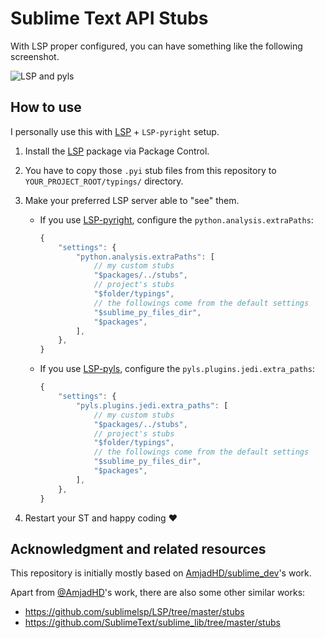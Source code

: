 # Sublime Text API Stubs

With LSP proper configured, you can have something like the following screenshot.

![LSP and pyls](https://raw.githubusercontent.com/jfcherng-sublime/ST-api-stubs/master/docs/with-pyls.png)

## How to use

I personally use this with [LSP](https://packagecontrol.io/packages/LSP) + `LSP-pyright` setup.

1. Install the [LSP](https://packagecontrol.io/packages/LSP) package via Package Control.
1. You have to copy those `.pyi` stub files from this repository to `YOUR_PROJECT_ROOT/typings/` directory.
1. Make your preferred LSP server able to "see" them.

   - If you use [LSP-pyright](https://packagecontrol.io/packages/LSP-pyright),
     configure the `python.analysis.extraPaths`:

     ```js
     {
         "settings": {
             "python.analysis.extraPaths": [
                 // my custom stubs
                 "$packages/../stubs",
                 // project's stubs
                 "$folder/typings",
                 // the followings come from the default settings
                 "$sublime_py_files_dir",
                 "$packages",
             ],
         },
     }
     ```

   - If you use [LSP-pyls](https://github.com/sublimelsp/LSP-pyls),
     configure the `pyls.plugins.jedi.extra_paths`:

     ```js
     {
         "settings": {
             "pyls.plugins.jedi.extra_paths": [
                 // my custom stubs
                 "$packages/../stubs",
                 // project's stubs
                 "$folder/typings",
                 // the followings come from the default settings
                 "$sublime_py_files_dir",
                 "$packages",
             ],
         },
     }
     ```

1. Restart your ST and happy coding ♥

## Acknowledgment and related resources

This repository is initially mostly based on [AmjadHD/sublime_dev](https://github.com/AmjadHD/sublime_dev)'s work.

Apart from [@AmjadHD](https://github.com/AmjadHD)'s work, there are also some other similar works:

- https://github.com/sublimelsp/LSP/tree/master/stubs
- https://github.com/SublimeText/sublime_lib/tree/master/stubs
